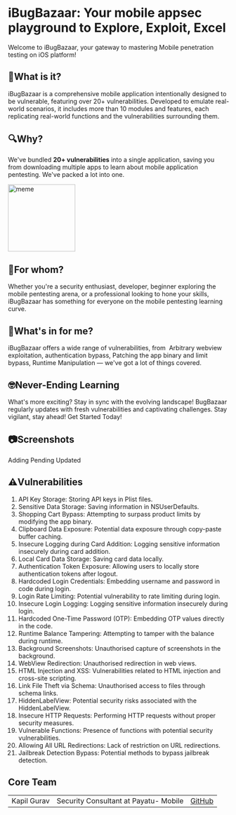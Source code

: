 # iBugBazaar: Your mobile appsec playground to Explore, Exploit, Excel
Welcome to iBugBazaar, your gateway to mastering Mobile penetration testing on iOS platform!

## 📱What is it?
iBugBazaar is a comprehensive mobile application intentionally designed to be vulnerable, featuring over 20+ vulnerabilities. Developed to emulate real-world scenarios, it includes more than 10 modules and features, each replicating real-world functions and the vulnerabilities surrounding them.

## 🔍Why?
We've bundled **20+ vulnerabilities** into a single application, saving you from downloading multiple apps to learn about mobile application pentesting. We've packed a lot into one.

<img width="153" alt="meme" src="https://github.com/payatu/BugBazaar/assets/151744825/04643b7c-6ad2-41bf-8a69-b1779328cf00">

## 🎯For whom?
Whether you're a security enthusiast, developer, beginner exploring the mobile pentesting arena, or a professional looking to hone your skills, iBugBazaar has something for everyone on the mobile pentesting learning curve.
 
## 🤔What's in for me?
iBugBazaar offers a wide range of vulnerabilities, from  Arbitrary webview exploitation, authentication bypass, Patching the app binary and limit bypass, Runtime Manipulation — we've got a lot of things covered.
 
## 🤓Never-Ending Learning
What's more exciting? Stay in sync with the evolving landscape! BugBazaar regularly updates with fresh vulnerabilities and captivating challenges. Stay vigilant, stay ahead! Get Started Today!

## 📷Screenshots

Adding
Pending 
Updated

## ⚠️Vulnerabilities
1. API Key Storage: Storing API keys in Plist files.
2. Sensitive Data Storage: Saving information in NSUserDefaults.
3. Shopping Cart Bypass: Attempting to surpass product limits by modifying the app binary.
4. Clipboard Data Exposure: Potential data exposure through copy-paste buffer caching.
5. Insecure Logging during Card Addition: Logging sensitive information insecurely during card addition.
6. Local Card Data Storage: Saving card data locally.
7. Authentication Token Exposure: Allowing users to locally store authentication tokens after logout.
8. Hardcoded Login Credentials: Embedding username and password in code during login.
9. Login Rate Limiting: Potential vulnerability to rate limiting during login.
10. Insecure Login Logging: Logging sensitive information insecurely during login.
11. Hardcoded One-Time Password (OTP): Embedding OTP values directly in the code.
12. Runtime Balance Tampering: Attempting to tamper with the balance during runtime.
13. Background Screenshots: Unauthorised capture of screenshots in the background.
14. WebView Redirection: Unauthorised redirection in web views.
15. HTML Injection and XSS: Vulnerabilities related to HTML injection and cross-site scripting.
16. Link File Theft via Schema: Unauthorised access to files through schema links.
17. HiddenLabelView: Potential security risks associated with the HiddenLabelView.
18. Insecure HTTP Requests: Performing HTTP requests without proper security measures.
19. Vulnerable Functions: Presence of functions with potential security vulnerabilities.
20. Allowing All URL Redirections: Lack of restriction on URL redirections.
21. Jailbreak Detection Bypass: Potential methods to bypass jailbreak detection.

## Core Team
|   |   |   |
|---|---|---|
| Kapil Gurav | Security Consultant at Payatu- Mobile | [GitHub](https://github.com/banditkapil/) |
